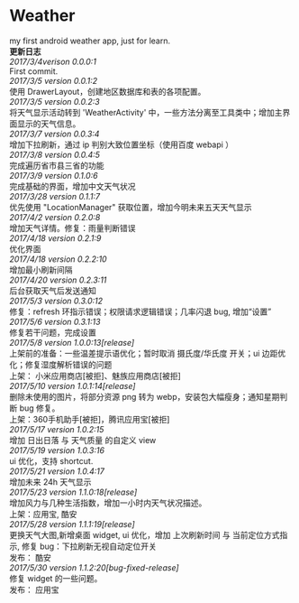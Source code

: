 # Weather
my first android weather app, just for learn.    
**更新日志**    
*2017/3/4verison 0.0.0:1*  
First commit.  
*2017/3/5 version 0.0.1:2*    
使用 DrawerLayout，创建地区数据库和表的各项配置。  
*2017/3/5 version 0.0.2:3*    
将天气显示活动转到 'WeatherActivity' 中，一些方法分离至工具类中；增加主界面显示的天气信息。    
*2017/3/7 version 0.0.3:4*    
增加下拉刷新，通过 ip 判别大致位置坐标（使用百度 webapi ）    
*2017/3/8 version 0.0.4:5*    
完成遍历省市县三省的功能    
*2017/3/9 version 0.1.0:6*    
完成基础的界面，增加中文天气状况    
*2017/3/28 version 0.1.1:7*    
优先使用 "LocationManager" 获取位置，增加今明未来五天天气显示    
*2017/4/2 version 0.2.0:8*    
增加天气详情。修复：雨量判断错误    
*2017/4/18 version 0.2.1:9*    
优化界面    
*2017/4/18 version 0.2.2:10*    
增加最小刷新间隔    
*2017/4/20 version 0.2.3:11*    
后台获取天气后发送通知    
*2017/5/3 version 0.3.0:12*    
修复：refresh 环指示错误；权限请求逻辑错误；几率闪退 bug, 增加“设置”    
*2017/5/6 version 0.3.1:13*    
修复若干问题，完成设置     
*2017/5/8 version 1.0.0:13[release]*    
上架前的准备：一些温差提示语优化；暂时取消 摄氏度/华氏度 开关；ui 边距优化；修复湿度解析错误的问题    
上架： 小米应用商店[被拒]、魅族应用商店[被拒]    
*2017/5/10 version 1.0.1:14[release]*    
删除未使用的图片，将部分资源 png 转为 webp，安装包大幅瘦身；通知星期判断 bug 修复。    
上架：360手机助手[被拒]，腾讯应用宝[被拒]    
*2017/5/17 version 1.0.2:15*    
增加 日出日落 与 天气质量 的自定义 view     
*2017/5/19 version 1.0.3:16*    
ui 优化，支持 shortcut.    
*2017/5/21 version 1.0.4:17*    
增加未来 24h 天气显示    
*2017/5/23 version 1.1.0:18[release]*    
增加风力与几种生活指数，增加一小时内天气状况描述。    
上架：应用宝, 酷安    
*2017/5/28 version 1.1.1:19[release]*    
更换天气大图,新增桌面 widget, ui 优化，增加 上次刷新时间 与 当前定位方式指示, 修复 bug：下拉刷新无视自动定位开关    
发布： 酷安    
*2017/5/30 version 1.1.2:20[bug-fixed-release]*     
修复 widget 的一些问题。    
发布： 应用宝

